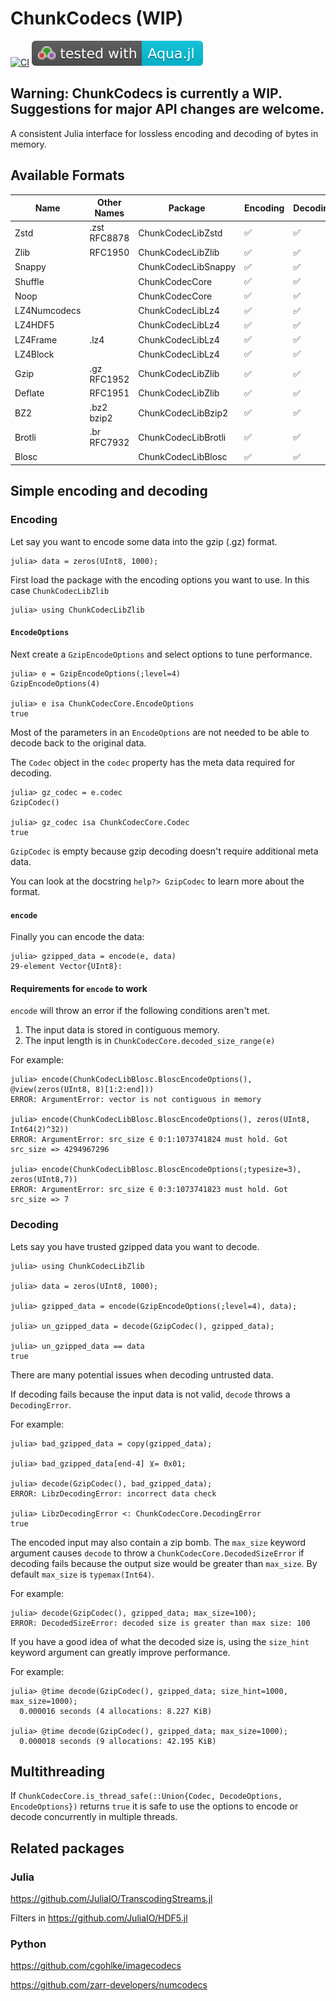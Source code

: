 # ChunkCodecs (WIP)

[![CI](https://github.com/JuliaIO/ChunkCodecs.jl/actions/workflows/CI.yml/badge.svg)](https://github.com/JuliaIO/ChunkCodecs.jl/actions/workflows/CI.yml)
[![Aqua QA](https://raw.githubusercontent.com/JuliaTesting/Aqua.jl/master/badge.svg)](https://github.com/JuliaTesting/Aqua.jl)

## Warning: ChunkCodecs is currently a WIP. Suggestions for major API changes are welcome.

A consistent Julia interface for lossless encoding and decoding of bytes in memory.

## Available Formats

| Name | Other Names | Package | Encoding | Decoding |
|---|---|---|---|---|
| Zstd | .zst RFC8878 | ChunkCodecLibZstd | ✅ | ✅ |
| Zlib | RFC1950 | ChunkCodecLibZlib | ✅ | ✅ |
| Snappy |  | ChunkCodecLibSnappy | ✅ | ✅ |
| Shuffle |  | ChunkCodecCore | ✅ | ✅ |
| Noop |  | ChunkCodecCore | ✅ | ✅ |
| LZ4Numcodecs |  | ChunkCodecLibLz4 | ✅ | ✅ |
| LZ4HDF5 |  | ChunkCodecLibLz4 | ✅ | ✅ |
| LZ4Frame | .lz4 | ChunkCodecLibLz4 | ✅ | ✅ |
| LZ4Block |  | ChunkCodecLibLz4 | ✅ | ✅ |
| Gzip | .gz RFC1952 | ChunkCodecLibZlib | ✅ | ✅ |
| Deflate | RFC1951 | ChunkCodecLibZlib | ✅ | ✅ |
| BZ2 | .bz2 bzip2 | ChunkCodecLibBzip2 | ✅ | ✅ |
| Brotli | .br RFC7932 | ChunkCodecLibBrotli | ✅ | ✅ |
| Blosc |  | ChunkCodecLibBlosc | ✅ | ✅ |

## Simple encoding and decoding

### Encoding

Let say you want to encode some data into the gzip (.gz) format.

```julia-repl
julia> data = zeros(UInt8, 1000);
```

First load the package with the encoding options you want to use.
In this case `ChunkCodecLibZlib`

```julia-repl
julia> using ChunkCodecLibZlib
```

#### `EncodeOptions`

Next create a `GzipEncodeOptions` and select options to tune performance.

```julia-repl
julia> e = GzipEncodeOptions(;level=4)
GzipEncodeOptions(4)

julia> e isa ChunkCodecCore.EncodeOptions
true
```

Most of the parameters in an `EncodeOptions` are not needed to be able to
decode back to the original data.

The `Codec` object in the `codec` property has the meta data required for decoding.

```julia-repl
julia> gz_codec = e.codec
GzipCodec()

julia> gz_codec isa ChunkCodecCore.Codec
true
```

`GzipCodec` is empty because gzip decoding doesn't require additional meta data.

You can look at the docstring `help?> GzipCodec` to learn more about the format.

#### `encode`

Finally you can encode the data:

```julia-repl
julia> gzipped_data = encode(e, data)
29-element Vector{UInt8}:
```

#### Requirements for `encode` to work
`encode` will throw an error if the following conditions aren't met.

1. The input data is stored in contiguous memory.
1. The input length is in `ChunkCodecCore.decoded_size_range(e)`

For example:
```julia-repl
julia> encode(ChunkCodecLibBlosc.BloscEncodeOptions(), @view(zeros(UInt8, 8)[1:2:end]))
ERROR: ArgumentError: vector is not contiguous in memory

julia> encode(ChunkCodecLibBlosc.BloscEncodeOptions(), zeros(UInt8, Int64(2)^32))
ERROR: ArgumentError: src_size ∈ 0:1:1073741824 must hold. Got
src_size => 4294967296

julia> encode(ChunkCodecLibBlosc.BloscEncodeOptions(;typesize=3), zeros(UInt8,7))
ERROR: ArgumentError: src_size ∈ 0:3:1073741823 must hold. Got
src_size => 7
```

### Decoding

Lets say you have trusted gzipped data you want to decode.

```julia-repl
julia> using ChunkCodecLibZlib

julia> data = zeros(UInt8, 1000);

julia> gzipped_data = encode(GzipEncodeOptions(;level=4), data);

julia> un_gzipped_data = decode(GzipCodec(), gzipped_data);

julia> un_gzipped_data == data
true
```

There are many potential issues when decoding untrusted data.

If decoding fails because the input data is not valid,
`decode` throws a `DecodingError`.

For example:
```julia-repl
julia> bad_gzipped_data = copy(gzipped_data);

julia> bad_gzipped_data[end-4] ⊻= 0x01;

julia> decode(GzipCodec(), bad_gzipped_data);
ERROR: LibzDecodingError: incorrect data check

julia> LibzDecodingError <: ChunkCodecCore.DecodingError
true
```

The encoded input may also contain a zip bomb.
The `max_size` keyword argument causes `decode` to throw a `ChunkCodecCore.DecodedSizeError` if decoding fails because the output size would be greater than `max_size`. By default `max_size` is `typemax(Int64)`.

For example:
```julia-repl
julia> decode(GzipCodec(), gzipped_data; max_size=100);
ERROR: DecodedSizeError: decoded size is greater than max size: 100
```

If you have a good idea of what the decoded size is, using the `size_hint` keyword argument
can greatly improve performance.

For example:
```julia-repl
julia> @time decode(GzipCodec(), gzipped_data; size_hint=1000, max_size=1000);
  0.000016 seconds (4 allocations: 8.227 KiB)

julia> @time decode(GzipCodec(), gzipped_data; max_size=1000);
  0.000018 seconds (9 allocations: 42.195 KiB)
```

## Multithreading

If `ChunkCodecCore.is_thread_safe(::Union{Codec, DecodeOptions, EncodeOptions})` returns `true` it is safe to use the options to encode or decode concurrently in multiple threads.

## Related packages

### Julia

https://github.com/JuliaIO/TranscodingStreams.jl

Filters in https://github.com/JuliaIO/HDF5.jl

### Python

https://github.com/cgohlke/imagecodecs

https://github.com/zarr-developers/numcodecs

